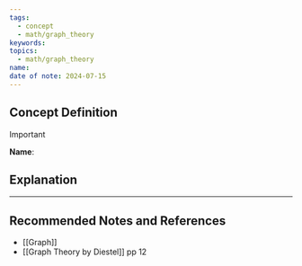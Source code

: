 ```yaml
---
tags:
  - concept
  - math/graph_theory
keywords: 
topics:
  - math/graph_theory
name: 
date of note: 2024-07-15
---
```


## Concept Definition

>[!important]
>**Name**: 



## Explanation





-----------
##  Recommended Notes and References



- [[Graph]]
- [[Graph Theory by Diestel]] pp 12